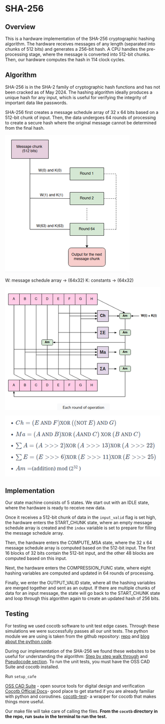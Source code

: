 # SHA-256

## Overview
This is a hardware implementation of the SHA-256 cryptographic hashing algorithm. The hardware receives messages of any length (separated into chunks of 512 bits) and generates a 256-bit hash.
A CPU handles the pre-processing stage, where the message is converted into 512-bit chunks. Then, our hardware computes the hash in 114 clock cycles. 
## Algorithm
SHA-256 is in the SHA-2 family of cryptographic hash functions and has not been cracked as of May 2024. The hashing algorithm ideally produces a unique hash for any input, which is useful for verifying the integrity of important data like passwords. 

SHA-256 first creates a message schedule array of 32 x 64 bits based on a 512-bit chunk of input. Then, the data undergoes 64 rounds of processing to create a secure hash where the original message cannot be determined from the final hash.

![screenshot](./images/array.png)

W: message schedule array → (64x32)
K: constants → (64x32)

![screenshot](./images/algorithm.png)

![screenshot](./images/equations.png)

## Implementation
Our state machine consists of 5 states. We start out with an IDLE state, where the hardware is ready to receive new data. 

Once it receives a 512-bit chunk of data in the `input_valid` flag is set high, the hardware enters the START_CHUNK state, where an empty message schedule array is created and the `index` variable is set to prepare for filling the message schedule array. 

Then, the hardware enters the COMPUTE_MSA state, where the 32 x 64 message schedule array is computed based on the 512-bit input. The first 16 blocks of 32 bits contain the 512-bit input, and the other 48 blocks are computed based on this input. 

Next, the hardware enters the COMPRESSION_FUNC state, where eight hashing variables are computed and updated in 64 rounds of processing. 

Finally,  we enter the OUTPUT_VALID state, where all the hashing variables are merged together and sent as an output. If there are multiple chunks of data for an input message, the state will go back to the START_CHUNK state and loop through this algorithm again to create an updated hash of 256 bits.

## Testing
For testing we used cocotb software to unit test edge cases. Through these simulations we were successfully passes all our unit tests. The python module we are using is taken from the github repository: [repo](https://github.com/pdoms/SHA256-PYTHON) and [blog about the python code](https://medium.com/@domspaulo/python-implementation-of-sha-256-from-scratch-924f660c5d57). 

During our implementation of the SHA-256 we found these websites to be useful for understanding the algorithm: [Step by step walk through](https://www.educative.io/answers/what-are-the-different-steps-in-sha-256) and [Pseudocode section](https://en.wikipedia.org/wiki/SHA-2).
To run the unit tests, you must have the OSS CAD Suite and cocotb installed. 

Run ```setup_cafe```

[OSS CAD Suite](https://www.opensourceagenda.com/projects/oss-cad-suite-build#Installation) - open source tools for digital design and verification
[Cocotb Official Docs](https://docs.cocotb.org/en/stable/quickstart.html)- good place to get started if you are already familiar with python and coroutines.
[cocotb-test](hhttps://github.com/themperek/cocotb-test)- a wrapper for cocotb that makes things more useful.

Our make file will take care of calling the files. **From the `cocotb` directory in the repo, run
`$make` in the terminal to run the test.**

